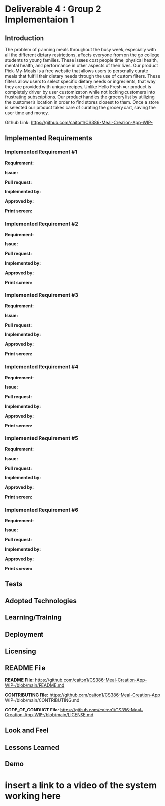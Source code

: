 # Deliverable 4 : Group 2 Implementaion 1

## Introduction

The problem of planning meals throughout the busy week, especially with all the different dietary restrictions, affects everyone from on the go college students to young families. These issues cost people time, physical health, mental health, and performance in other aspects of their lives. Our product Pick-My-Meals is a free website that allows users to personally curate meals that fulfill their dietary needs through the use of custom filters. These filters allow users to select specific dietary needs or ingredients, that way they are provided with unique recipes. Unlike Hello Fresh our product is completely driven by user customization while not locking customers into frustrating subscriptions. Our product handles the grocery list by utilizing the customer’s location in order to find stores closest to them. Once a store is selected our product takes care of curating the grocery cart, saving the user time and money.

Github Link: https://github.com/caiton1/CS386-Meal-Creation-App-WIP-

## Implemented Requirements

### Implemented Requirement #1

**Requirement:**

**Issue:**

**Pull request:**

**Implemented by:**

**Approved by:**

**Print screen:**

### Implemented Requirement #2

**Requirement:**

**Issue:**

**Pull request:**

**Implemented by:**

**Approved by:**

**Print screen:**

### Implemented Requirement #3

**Requirement:**

**Issue:**

**Pull request:**

**Implemented by:**

**Approved by:**

**Print screen:**

### Implemented Requirement #4

**Requirement:**

**Issue:**

**Pull request:**

**Implemented by:**

**Approved by:**

**Print screen:**

### Implemented Requirement #5

**Requirement:**

**Issue:**

**Pull request:**

**Implemented by:**

**Approved by:**

**Print screen:**

### Implemented Requirement #6

**Requirement:**

**Issue:**

**Pull request:**

**Implemented by:**

**Approved by:**

**Print screen:**

## Tests

## Adopted Technologies

## Learning/Training

## Deployment

## Licensing

## README File

**README File:** https://github.com/caiton1/CS386-Meal-Creation-App-WIP-/blob/main/README.md

**CONTRIBUTING File:** https://github.com/caiton1/CS386-Meal-Creation-App WIP-/blob/main/CONTRIBUTING.md

**CODE_OF_CONDUCT File:** https://github.com/caiton1/CS386-Meal-Creation-App-WIP-/blob/main/LICENSE.md 

## Look and Feel

## Lessons Learned

## Demo

# insert a link to a video of the system working here

